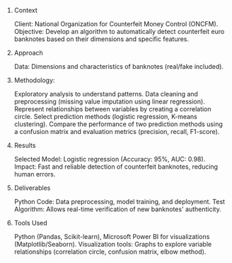 1. Context

   Client: National Organization for Counterfeit Money Control (ONCFM).
   Objective: Develop an algorithm to automatically detect counterfeit euro banknotes based on their dimensions and specific features.

2. Approach

   Data: Dimensions and characteristics of banknotes (real/fake included).

3. Methodology:
   
   Exploratory analysis to understand patterns.
   Data cleaning and preprocessing (missing value imputation using linear regression).
   Represent relationships between variables by creating a correlation circle.
   Select prediction methods (logistic regression, K-means clustering).
   Compare the performance of two prediction methods using a confusion matrix and evaluation metrics (precision, recall, F1-score).

4. Results

   Selected Model: Logistic regression (Accuracy: 95%, AUC: 0.98).
   Impact: Fast and reliable detection of counterfeit banknotes, reducing human errors.

5. Deliverables

   Python Code: Data preprocessing, model training, and deployment.
   Test Algorithm: Allows real-time verification of new banknotes' authenticity.

6. Tools Used

   Python (Pandas, Scikit-learn), Microsoft Power BI for visualizations (Matplotlib/Seaborn).
   Visualization tools: Graphs to explore variable relationships (correlation circle, confusion matrix, elbow method).
